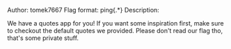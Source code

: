 Author: tomek7667 Flag format: ping{.*} Description:

We have a quotes app for you! If you want some inspiration first, make sure to checkout the default quotes we provided. Please don't read our flag tho, that's some private stuff.
